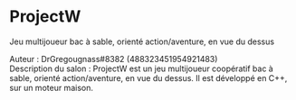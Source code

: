 # ProjectW

Jeu multijoueur bac à sable, orienté action/aventure, en vue du dessus

Auteur : DrGregougnass#8382 (488323451954921483) \
Description du salon : ProjectW est un jeu multijoueur coopératif bac à sable, orienté action/aventure, en vue du dessus. Il est développé en C++, sur un moteur maison.
